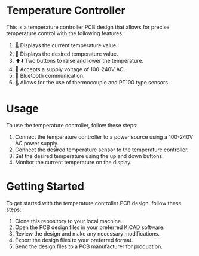 <h1>Temperature Controller</h1>

This is a temperature controller PCB design that allows for precise temperature control with the following features:

1. 🌡️ Displays the current temperature value.
2. 🎯 Displays the desired temperature value.
3. ⬆️⬇️ Two buttons to raise and lower the temperature.
4. 🔌 Accepts a supply voltage of 100-240V AC.
5. 📶 Bluetooth communication.
6. 🌡️ Allows for the use of thermocouple and PT100 type sensors.


<h1>Usage</h1>

To use the temperature controller, follow these steps:

1. Connect the temperature controller to a power source using a 100-240V AC power supply.
2. Connect the desired temperature sensor to the temperature controller.
3. Set the desired temperature using the up and down buttons.
4. Monitor the current temperature on the display.


<h1>Getting Started</h1>

To get started with the temperature controller PCB design, follow these steps:

1. Clone this repository to your local machine.
2. Open the PCB design files in your preferred KiCAD software.
3. Review the design and make any necessary modifications.
4. Export the design files to your preferred format.
5. Send the design files to a PCB manufacturer for production.
